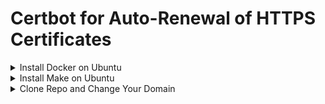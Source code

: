 # Certbot for Auto-Renewal of HTTPS Certificates

<details>
<summary>Install Docker on Ubuntu</summary>
  ```bash
  sudo apt-get update
  sudo apt-get install docker.io -y
  sudo systemctl start docker
  sudo systemctl enable docker
  sudo usermod -a -G docker $(whoami)
  newgrp docker
</details>
<details>
<summary>Install Make on Ubuntu</summary>
  ```bash
  sudo apt-get install make
  ```
</details>

<details>
<summary>Clone Repo and Change Your Domain</summary>
  ```bash
  git clone https://github.com/mrunal-modi/certbot.git
  make build
  make certbot
  make run
  make update-nginx-ssl
  make stop
  make clean
  ```
</details>




